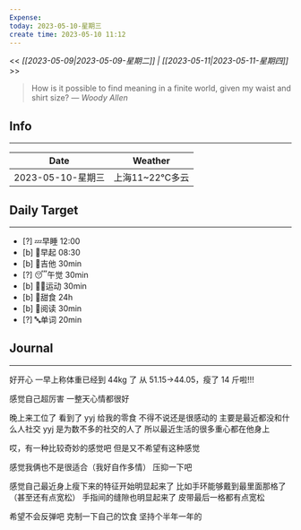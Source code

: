 ```yaml
---
Expense: 
today: 2023-05-10-星期三
create time: 2023-05-10 11:12
---
```


<< *[[2023-05-09|2023-05-09-星期二]] | [[2023-05-11|2023-05-11-星期四]]* >>


> How is it possible to find meaning in a finite world, given my waist and shirt size?
> — <cite>Woody Allen</cite>


## Info
***
| Date        | Weather      | 
| ----------- | ------------ |
| 2023-05-10-星期三 |  上海11~22℃多云 |


## Daily Target 
***
- [?] 💤早睡   12:00
- [b] 🌅早起    08:30
- [b] 🎵吉他    30min
- [?] 😴午觉    30min
- [b] 🏃‍♀️运动    30min
- [b] 🚫甜食    24h
- [b] 📖阅读    30min
- [?] 🔤单词    20min    


##  Journal
***

好开心
一早上称体重已经到 44kg 了
从 51.15->44.05，瘦了 14 斤啦!!!

感觉自己超厉害
一整天心情都很好

晚上来工位了
看到了 yyj 给我的零食
不得不说还是很感动的
主要是最近都没和什么人社交
yyj 是为数不多的社交的人了
所以最近生活的很多重心都在他身上

哎，有一种比较奇妙的感觉吧
但是又不希望有这种感觉

感觉我俩也不是很适合（我好自作多情）
压抑一下吧

感觉自己最近身上瘦下来的特征开始明显起来了
比如手环能够戴到最里面那格了（甚至还有点宽松）
手指间的缝隙也明显起来了
皮带最后一格都有点宽松

希望不会反弹吧
克制一下自己的饮食
坚持个半年一年的


